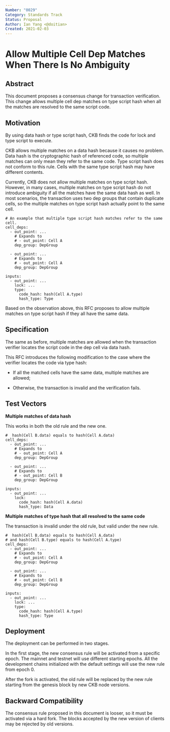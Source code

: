 ```yaml
---
Number: "0029"
Category: Standards Track
Status: Proposal
Author: Ian Yang <@doitian>
Created: 2021-02-03
---
```


# Allow Multiple Cell Dep Matches When There Is No Ambiguity

## Abstract

This document proposes a consensus change for transaction verification. This change allows multiple cell dep matches on type script hash when all the matches are resolved to the same script code.

## Motivation

By using data hash or type script hash, CKB finds the code for lock and type script to execute.

CKB allows multiple matches on a data hash because it causes no problem. Data hash is the cryptographic hash of referenced code, so multiple matches can only mean they refer to the same code. Type script hash does not conform to this rule. Cells with the same type script hash may have different contents.

Currently, CKB does not allow multiple matches on type script hash. However, in many cases, multiple matches on type script hash do not introduce ambiguity if all the matches have the same data hash as well. In most scenarios, the transaction uses two dep groups that contain duplicate cells, so the multiple matches on type script hash actually point to the same cell.

```
# An example that multiple type script hash matches refer to the same cell.
cell_deps:
  - out_point: ...
    # Expands to
    # - out_point: Cell A
    dep_group: DepGroup

  - out_point: ...
    # Expands to
    # - out_point: Cell A
    dep_group: DepGroup

inputs:
  - out_point: ...
    lock: ...
    type:
      code_hash: hash(Cell A.type)
      hash_type: Type
```

Based on the observation above, this RFC proposes to allow multiple matches on type script hash if they all have the same data.

## Specification

The same as before, multiple matches are allowed when the transaction verifier locates the script code in the dep cell via data hash. 

This RFC introduces the following modification to the case where the verifier locates the code via type hash:

- If all the matched cells have the same data, multiple matches are allowed;

- Otherwise, the transaction is invalid and the verification fails.

## Test Vectors

**Multiple matches of data hash**

This works in both the old rule and the new one.

```
#  hash(Cell B.data) equals to hash(Cell A.data)
cell_deps:
  - out_point: ...
    # Expands to
    # - out_point: Cell A
    dep_group: DepGroup

  - out_point: ...
    # Expands to
    # - out_point: Cell B
    dep_group: DepGroup

inputs:
  - out_point: ...
    lock:
      code_hash: hash(Cell A.data)
      hash_type: Data
```

**Multiple matches of type hash that all resolved to the same code**

The transaction is invalid under the old rule, but valid under the new rule.

```
#  hash(Cell B.data) equals to hash(Cell A.data)
# and hash(Cell B.type) equals to hash(Cell A.type)
cell_deps:
  - out_point: ...
    # Expands to
    # - out_point: Cell A
    dep_group: DepGroup

  - out_point: ...
    # Expands to
    # - out_point: Cell B
    dep_group: DepGroup

inputs:
  - out_point: ...
    lock: ...
    type:
      code_hash: hash(Cell A.type)
      hash_type: Type
```

## Deployment

The deployment can be performed in two stages.

In the first stage, the new consensus rule will be activated from a specific epoch. The mainnet and testnet will use different starting epochs. All the development chains initialized with the default settings will use the new rule from epoch 0.

After the fork is activated, the old rule will be replaced by the new rule starting from the genesis block by new CKB node versions.

## Backward Compatibility

The consensus rule proposed in this document is looser, so it must be activated via a hard fork. The blocks accepted by the new version of clients may be rejected by old versions.
